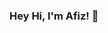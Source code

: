 ### Hey Hi, I'm Afiz! 👋

<!-- ## &#x1f4c8; GitHub Stats -->

<!-- <a href="https://github.com/afizsavage/afizsavage">
  <img align="center" src="https://github-readme-stats.vercel.app/api/top-langs/?username=afizsavage&hide=java,html,tex&title_color=ffffff&text_color=c9cacc&icon_color=2bbc8a&bg_color=1d1f21&langs_count=3" />
</a>
<a href="https://github.com/afizsavage/afizsavage">
  <img align="center" src="https://github-readme-stats.vercel.app/api?username=afizsavage&show_icons=true&line_height=27&count_private=true&title_color=ffffff&text_color=c9cacc&icon_color=2bbc8a&bg_color=1d1f21" alt="Afiz's GitHub Stats" />
</a>

<!--
**afizsavage/afizsavage** is a ✨ _special_ ✨ repository because its `README.md` (this file) appears on your GitHub profile.

Here are some ideas to get you started:

- 🔭 I’m currently working on ...
- 🌱 I’m currently learning ...
- 👯 I’m looking to collaborate on ...
- 🤔 I’m looking for help with ...
- 💬 Ask me about ...
- 📫 How to reach me: ...
- 😄 Pronouns: ...
- ⚡ Fun fact: ...
--> 
